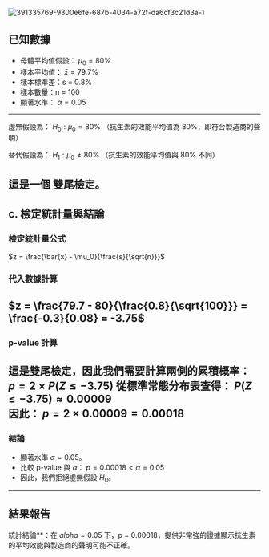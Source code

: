 ![391335769-9300e6fe-687b-4034-a72f-da6cf3c21d3a-1](https://github.com/user-attachments/assets/a43edde3-d09a-46e9-a0f8-a0b15665d792)
## 已知數據
- 母體平均值假設： $\mu_0 = 80\%$
- 樣本平均值： $\bar{x} = 79.7\%$ 
- 樣本標準差：s = 0.8%
- 樣本數量：n = 100 
- 顯著水準： $\alpha = 0.05$
---
虛無假設為：
$H_0: \mu_0 = 80\%$
（抗生素的效能平均值為 80%，即符合製造商的聲明）

替代假設為：
$H_1: \mu_0 \neq 80\%$
（抗生素的效能平均值與 80% 不同）

這是一個 **雙尾檢定**。
---
## c. 檢定統計量與結論
### 檢定統計量公式
$z = \frac{\bar{x} - \mu_0}{\frac{s}{\sqrt{n}}}$
### 代入數據計算
$z = \frac{79.7 - 80}{\frac{0.8}{\sqrt{100}}} = \frac{-0.3}{0.08} = -3.75$
---
### p-value 計算 ###
這是雙尾檢定，因此我們需要計算兩側的累積概率：
$p = 2 \times P(Z \leq -3.75)$
從標準常態分布表查得：
$P(Z \leq -3.75) \approx 0.00009$\
因此：
$p = 2 \times 0.00009 = 0.00018$
---
### 結論
- 顯著水準 $\alpha = 0.05$。
- 比較 p-value 與 $\alpha$：
  $p = 0.00018 < \alpha = 0.05$
- 因此，我們拒絕虛無假設 $H_0$。
---
## 結果報告
統計結論**：在 $alpha = 0.05$ 下，p = 0.00018，提供非常強的證據顯示抗生素的平均效能與製造商的聲明可能不正確。
